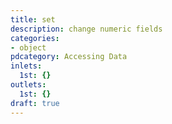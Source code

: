 ```yaml
---
title: set
description: change numeric fields
categories:
- object
pdcategory: Accessing Data
inlets:
  1st: {}
outlets:
  1st: {}
draft: true
---
```


